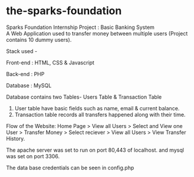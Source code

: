 # the-sparks-foundation
Sparks Foundation Internship Project : Basic Banking System  
A Web Application used to transfer money between multiple users (Project contains 10 dummy users). 


Stack used -


Front-end : HTML, CSS & Javascript 

Back-end : PHP 

Database : MySQL   

Database contains two Tables- Users Table & Transaction Table 
1. User table have basic fields such as name, email & current balance. 
2. Transaction table records all transfers happened along with their time.  

Flow of the Website: Home Page > View all Users > Select and View one User > Transfer Money > Select reciever > View all Users > View Transfer History.

The apache server was set to run on port 80,443 of localhost. and mysql was set on port 3306.

The data base credentials can be seen in config.php

